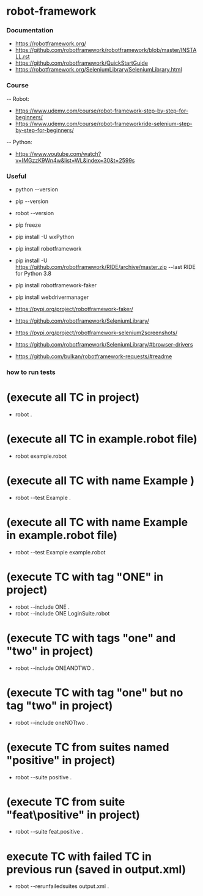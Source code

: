 # robot-framework

### Documentation
 - https://robotframework.org/
 - https://github.com/robotframework/robotframework/blob/master/INSTALL.rst
 - https://github.com/robotframework/QuickStartGuide
 - https://robotframework.org/SeleniumLibrary/SeleniumLibrary.html

### Course
 -- Robot:
 - https://www.udemy.com/course/robot-framework-step-by-step-for-beginners/
 - https://www.udemy.com/course/robot-frameworkride-selenium-step-by-step-for-beginners/
 
 -- Python:
 - https://www.youtube.com/watch?v=IMGzzK9Wn4w&list=WL&index=30&t=2599s

### Useful
 - python --version
 - pip --version
 - robot --version

 - pip freeze
 - pip install -U wxPython
 - pip install robotframework
 - pip install -U https://github.com/robotframework/RIDE/archive/master.zip --last RIDE for Python 3.8
 - pip install robotframework-faker
 - pip install webdrivermanager
 
 - https://pypi.org/project/robotframework-faker/
 - https://github.com/robotframework/SeleniumLibrary/
 - https://pypi.org/project/robotframework-selenium2screenshots/
 - https://github.com/robotframework/SeleniumLibrary/#browser-drivers
 - https://github.com/bulkan/robotframework-requests/#readme
 
### how to run tests
 # (execute all TC in project)
 - robot . 
 # (execute all TC in example.robot file)
 - robot example.robot 
 # (execute all TC with name Example )
 - robot --test Example . 
 # (execute all TC with name Example in example.robot file)
 - robot --test Example example.robot 
 # (execute TC with tag "ONE" in project)
 - robot --include ONE .
 - robot --include ONE LoginSuite.robot     
 # (execute TC with tags "one" and "two" in project)
 - robot --include ONEANDTWO .    
 # (execute TC with tag "one" but no tag "two" in project)
 - robot --include oneNOTtwo .
 # (execute TC from suites named "positive" in project)
 - robot --suite positive .
 # (execute TC from suite "feat\positive" in project)
 - robot --suite feat.positive .
 # execute TC with failed TC in previous run (saved in output.xml)
 - robot --rerunfailedsuites output.xml . 